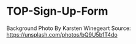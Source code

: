 # TOP-Sign-Up-Form
Background Photo
By Karsten Winegeart
Source: https://unsplash.com/photos/bQ9U5b1T4do